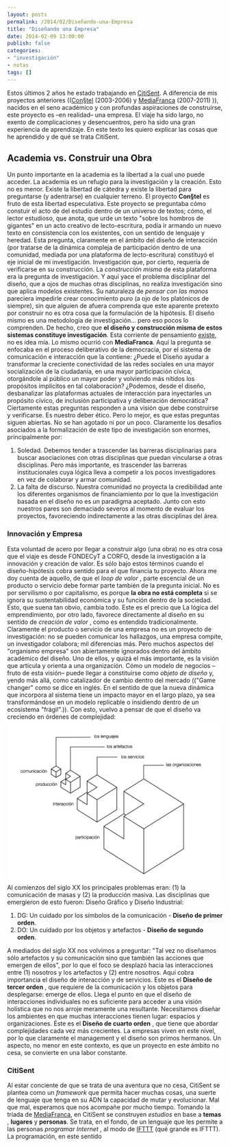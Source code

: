 ```yaml
---
layout: posts
permalink: /2014/02/Diseñando-una-Empresa
title: "Diseñando una Empresa"
date: 2014-02-09 13:00:00
publish: false
categories:
- "investigación"
- notas
tags: []
---
```

Estos últimos 2 años he estado trabajando en [CitiSent](http://www.citisent.com). A diferencia de mis proyectos anteriores (([Con§tel](http://wiki.ead.pucv.cl/index.php/Con%C2%A7tel,_Red_Abierta_de_Conocimiento_Acad%C3%A9mico) (2003-2006) y [MediaFranca](http://wiki.ead.pucv.cl/index.php/MediaFranca) (2007-2011) )), nacidos en el seno académico y con profundas aspiraciones de construirse, este proyecto es –en realidad– una empresa. El viaje ha sido largo, no exento de complicaciones y desencuentros, pero ha sido una gran experiencia de aprendizaje. En este texto les quiero explicar las cosas que he aprendido y de qué se trata CitiSent.

## Academia vs. Construir una Obra

Un punto importante en la academia es la libertad a la cual uno puede acceder. La academia es un refugio para la investigación y la creación. Esto no es menor. Existe la libertad de cátedra y existe la libertad para preguntarse (y adentrarse) en cualquier terreno. El proyecto **Con§tel** es fruto de esta libertad especulativa. Este proyecto se preguntaba cómo constuir el acto de del estudio dentro de un universo de textos; cómo, el lector estudioso, que anota, que urde un texto "sobre los hombros de gigantes" en un acto creativo de lecto-escritura, podía ir armando un nuevo texto en consistencia con los existentes, con un sentido de lenguaje y heredad. Esta pregunta, claramente en el ámbito del diseño de interacción (por tratarse de la dinámica compleja de participación dentro de una comunidad, mediada por una plataforma de lecto-escritura) constituyó el eje inicial de mi investigación. Investigación que, por cierto, requería de verificarse en su construcción. La _construcción misma_ de esta plataforma era la pregunta de investigación. Y aquí yace el problema disciplinar del diseño, que a ojos de muchas otras disciplinas, no realiza investigación sino que aplica modelos existentes. Su naturaleza de _pensar con las manos_ pareciera impedirle crear conocimiento puro (a ojo de los platónicos de siempre), sin que alguien de afuera comprenda que este aparente pretexto por construir no es otra cosa que la formulación de la hipótesis. El diseño mismo es una metodología de investigación... pero eso pocos lo comprenden. De hecho, creo que **el diseño y construcción misma de estos sistemas constituye investigación**. Esta corriente de pensamiento [existe](http://www.mitpressjournals.org/doi/abs/10.1162/desi.2008.24.3.19?journalCode=desi "research by design"), no es idea mía. Lo mismo ocurrió con **MediaFranca**. Aquí la pregunta se enfocaba en el proceso deliberativo de la democracia, por el sistema de comunicación e interacción que la contiene: ¿Puede el Diseño ayudar a transformar la creciente conectividad de las redes sociales en una mayor socialización de la ciudadanía, en una mayor participación cívica, otorgándole al público un mayor poder y volviendo más nítidos los propósitos implícitos en tal colaboración? ¿Podemos, desde el diseño, desbanalizar las plataformas actuales de interacción para inyectarles un propósito cívico, de inclusión participativa y deliberación democrática? Ciertamente estas preguntas responden a una visión que debe construirse y verificarse. Es nuestro deber ético. Pero lo mejor, es que estas preguntas siguen abiertas. No se han agotado ni por un poco. Claramente los desafíos asociados a la formalización de este tipo de investigación son enormes, principalmente por:

  1. Soledad. Debemos tender a trascender las barreras disciplinarias para buscar asociaciones con otras disciplinas que puedan vincularse a otras disciplinas. Pero más importante, es trascender las barreras institucionales cuya lógica lleva a competir a los pocos investigadores en vez de colaborar y armar comunidad.
  2. La falta de discurso. Nuestra comunidad no proyecta la credibilidad ante los diferentes organismos de financiamiento por lo que la investigación basada en el diseño no es un paradigma aceptado. Junto con esto nuestros pares son demaciado severos al momento de evaluar los proyectos, favoreciendo indirectamente a las otras disciplinas del área.

### Innovación y Empresa

Esta voluntad de acero por llegar a construir algo (una obra) no es otra cosa que el viaje es desde FONDECyT a CORFO, desde la investigación a la innovación y creación de valor. Es sólo bajo estos términos cuando el diseño-hipótesis cobra sentido para el que financia tu proyecto. Ahora me doy cuenta de aquello, de que el _loop de valor_ , parte escencial de un producto o servicio debe formar parte también de la pregunta inicial. No es por servilismo o por capitalismo, es porque **la obra no está completa** si se ignora su sustentabilidad económica y su función dentro de la sociedad. Esto, que suena tan obvio, cambia todo. Este es el precio que La lógica del emprendimiento, por otro lado, favorece directamente al diseño en su sentido de _creación de valor_ , como es entendido tradicionalmente. Claramente el producto o servicio de una empresa no es un proyecto de investigación: no se pueden comunicar los hallazgos, una empresa compite, un investigador colabora; mil diferencias más. Pero muchos aspectos del "organismo empresa" son abiertamente ignorados dentro del ámbito académico del diseño. Uno de ellos, y quizá el más importante, es la visión que articula y orienta a una organización. Cómo un modelo de negocios –fruto de esta visión– puede llegar a constituirse como _objeto de diseño_ y, yendo más allá, como catalizador de cambio dentro del mercado (("Game changer" como se dice en inglés. En el sentido de que la nueva dinámica que incorpora al sistema tiene un impacto mayor en el largo plazo, ya sea transformándose en un modelo replicable o insidiendo dentro de un ecosistema "frágil".)). Con esto, vuelvo a pensar de que el diseño va creciendo en órdenes de complejidad: [![4 órdenes del diseño](/assets/uploads/2013/10/4-d.006.jpg)](/assets/uploads/2013/10/4-d.006.jpg) Al comienzos del siglo XX los principales problemas eran: (1) la comunicación de masas y (2) la producción masiva. Las disciplinas que emergieron de esto fueron: Diseño Gráfico y Diseño Industrial:

  1. DG: Un cuidado por los símbolos de la comunicación - **Diseño de primer orden**.
  2. DO: Un cuidado por los objetos y artefactos - **Diseño de segundo orden**.

A mediados del siglo XX nos volvimos a preguntar: "Tal vez no diseñamos sólo artefactos y su comunicación sino que también las acciones que emergen de ellos", por lo que el foco se desplazó hacia las interacciones entre (1) nosotros y los artefactos y (2) entre nosotros. Aquí cobra importancia el diseño de interacción y de servicios. Este es el **Diseño de tercer orden** , que requiere de la comunicación y los objetos para desplegarse: emerge de ellos. Llega el punto en que el diseño de interacciones individuales no es suficiente para acceder a una visión holística que no nos arroje meramente una resultante. Necesitamos diseñar los ambientes en que muchas interacciones tienen lugar: espacios y organizaciones. Éste es el **Diseño de cuarto orden** , que tiene que abordar complejidades cada vez más crecientes. La empresas viven en este nivel, por lo que claramente el management y el diseño son primos hermanos. Un aspecto, no menor en este contexto, es que un proyecto en este ámbito no cesa, se convierte en una labor constante.

### CitiSent

Al estar conciente de que se trata de una aventura que no cesa, CitiSent se plantea como un _framework_ que permita hacer muchas cosas, una suerte de lenguaje que tenga en su ADN la capacidad de mutar y evolucionar. Mal que mal, esperamos que nos acompañe por mucho tiempo. Tomando la tríada de [MediaFranca](http://www.mediafranca.cl), en CitiSent se construyen _estudios_ en base a **temas** , **lugares** y **personas**. Se trata, en el fondo, de un lenguaje que les permite a las personas _programar Internet_ , al modo de [IFTTT](https://ifttt.com/) (qué grande es IFTTT). La programación, en este sentido
